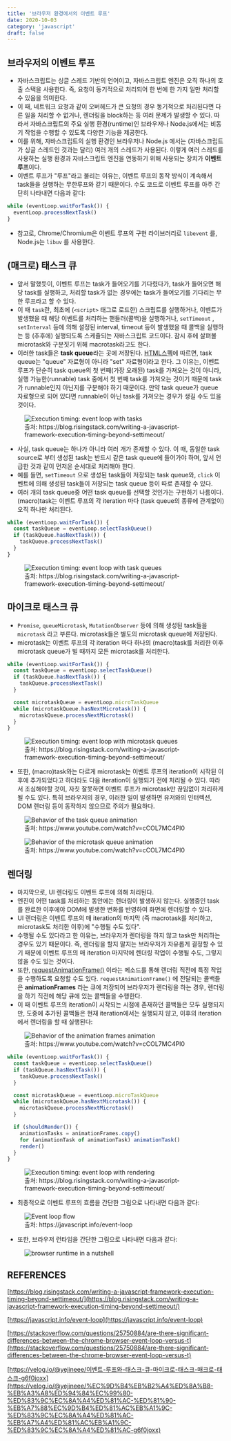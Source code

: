 ```yaml
---
title: '브라우저 환경에서의 이벤트 루프'
date: 2020-10-03
category: 'javascript'
draft: false
---
```


## 브라우저의 이벤트 루프

- 자바스크립트는 싱글 스레드 기반의 언어이고, 자바스크립트 엔진은 오직 하나의 호출 스택을 사용한다. 즉, 요청이 동기적으로 처리되어 한 번에 한 가지 일만 처리할 수 있음을 의미한다.
- 이 때, 네트워크 요청과 같이 오버헤드가 큰 요청의 경우 동기적으로 처리된다면 다른 일을 처리할 수 없거나, 렌더링을 block하는 등 여러 문제가 발생할 수 있다. 따라서 자바스크립트의 주요 실행 환경(runtime)인 브라우저나 Node.js에서는 비동기 작업을 수행할 수 있도록 다양한 기능을 제공한다.
- 이를 위해, 자바스크립트의 실행 환경인 브라우저나 Node.js 에서는 (자바스크립트가 싱글 스레드인 것과는 달리) 여러 개의 스레드가 사용된다. 이렇게 여러 스레드를 사용하는 실행 환경과 자바스크립트 엔진을 연동하기 위해 사용되는 장치가 **이벤트 루프**이다.
- 이벤트 루프가 "루프"라고 불리는 이유는, 이벤트 루프의 동작 방식이 계속해서 task들을 실행하는 무한루프와 같기 때문이다. 수도 코드로 이벤트 루프를 아주 간단히 나타내면 다음과 같다:

```js
while (eventLoop.waitForTask()) {
  eventLoop.processNextTask()
}
```

- 참고로, Chrome/Chromium은 이벤트 루프의 구현 라이브러리로 `libevent` 를, Node.js는 `libuv` 를 사용한다.

## (매크로) 태스크 큐

- 앞서 말했듯이, 이벤트 루프는 task가 들어오기를 기다렸다가, task가 들어오면 해당 task를 실행하고, 처리할 task가 없는 경우에는 task가 들어오기를 기다리는 무한 루프라고 할 수 있다.
- 이 때 `task`란, 최초에 (`<script>` 태그로 로드한) 스크립트를 실행하거나, 이벤트가 발생했을 때 해당 이벤트를 처리하는 핸들러(콜백)을 실행하거나, `setTimeout` , `setInterval` 등에 의해 설정된 interval, timeout 등이 발생했을 때 콜백을 실행하는 등 (추후에) 실행되도록 스케쥴되는 자바스크립트 코드이다. 잠시 후에 살펴볼 microtask와 구분짓기 위해 macrotask라고도 한다.
- 이러한 task들은 **task queue**라는 곳에 저장된다. [HTML스펙](https://html.spec.whatwg.org/multipage/webappapis.html#event-loops)에 따르면, task queue는 "queue" 자료형이 아니라 "set" 자료형이라고 한다. 그 이유는, 이벤트 루프가 단순히 task queue의 첫 번째(가장 오래된) task를 가져오는 것이 아니라, 실행 가능한(runnable) task 중에서 첫 번째 task를 가져오는 것이기 때문에 task가 runnable인지 아닌지를 구분해야 하기 때문이다. 만약 task queue가 queue 자료형으로 되어 있다면 runnable이 아닌 task를 가져오는 경우가 생길 수도 있을 것이다.

<figure>
    <img src="https://cdn.jsdelivr.net/gh/jaehyeon48/jaehyeon48.github.io@master/assets/images/javascript/browser_event_loop/Execution_timing_event_loop_with_tasks.png" alt="Execution timing: event loop with tasks" />
    <figcaption>출처: https://blog.risingstack.com/writing-a-javascript-framework-execution-timing-beyond-settimeout/</figcaption>
</figure>

- 사실, task queue는 하나가 아니라 여러 개가 존재할 수 있다. 이 때, 동일한 task source로 부터 생성된 task는 반드시 같은 task queue에 들어가야 하며, 앞서 언급한 것과 같이 먼저온 순서대로 처리해야 한다.
- 예를 들면, `setTimeout` 으로 생성된 task들이 저장되는 task queue와, `click` 이벤트에 의해 생성된 task들이 저장되는 task queue 등이 따로 존재할 수 있다.
- 여러 개의 task queue중 어떤 task queue를 선택할 것인가는 구현하기 나름이다. (macro)task는 이벤트 루프의 각 iteration 마다 (task queue의 종류에 관계없이) 오직 하나만 처리된다.

```js
while (eventLoop.waitForTask()) {
  const taskQueue = eventLoop.selectTaskQueue()
  if (taskQueue.hasNextTask()) {
    taskQueue.processNextTask()
  }
}
```

<figure>
    <img src="https://cdn.jsdelivr.net/gh/jaehyeon48/jaehyeon48.github.io@master/assets/images/javascript/browser_event_loop/Execution_timing_event_loop_with_task_queues.png" alt="Execution timing: event loop with task queues" />
    <figcaption>출처: https://blog.risingstack.com/writing-a-javascript-framework-execution-timing-beyond-settimeout/</figcaption>
</figure>

## 마이크로 태스크 큐

- `Promise`, `queueMicrotask`, `MutationObserver` 등에 의해 생성된 task들을 `microtask` 라고 부른다. microtask들은 별도의 microtask queue에 저장된다.
- microtask는 이벤트 루프의 각 iteration 마다 하나의 (macro)task를 처리한 이후 microtask queue가 빌 때까지 모든 microtask를 처리한다.

```js
while (eventLoop.waitForTask()) {
  const taskQueue = eventLoop.selectTaskQueue()
  if (taskQueue.hasNextTask()) {
    taskQueue.processNextTask()
  }

  const microtaskQueue = eventLoop.microTaskQueue
  while (microtaskQueue.hasNextMicrotask()) {
    microtaskQueue.processNextMicrotask()
  }
}
```

<figure>
    <img src="https://cdn.jsdelivr.net/gh/jaehyeon48/jaehyeon48.github.io@master/assets/images/javascript/browser_event_loop/Execution_timing_event_loop_with_microtask_queue.png" alt="Execution timing: event loop with microtask queues" />
    <figcaption>출처: https://blog.risingstack.com/writing-a-javascript-framework-execution-timing-beyond-settimeout/</figcaption>
</figure>

- 또한, (macro)task와는 다르게 microtask는 이벤트 루프의 iteration이 시작된 이후에 추가되었다고 하더라도 다음 iteration이 실행되기 전에 처리될 수 있다. 따라서 조심해야할 것이, 자칫 잘못하면 이벤트 루프가 microtask만 끊임없이 처리하게 될 수도 있다. 특히 브라우저의 경우, 이러한 일이 발생하면 유저와의 인터렉션, DOM 렌더링 등이 동작하지 않으므로 주의가 필요하다.

<figure>
    <img src="https://cdn.jsdelivr.net/gh/jaehyeon48/jaehyeon48.github.io@master/assets/images/javascript/browser_event_loop/taskqueue.gif" alt="Behavior of the task queue animation" />
    <figcaption>출처: https://www.youtube.com/watch?v=cCOL7MC4Pl0</figcaption>
</figure>

<figure>
    <img src="https://cdn.jsdelivr.net/gh/jaehyeon48/jaehyeon48.github.io@master/assets/images/javascript/browser_event_loop/microtaskqueue.gif" alt="Behavior of the microtask queue animation" />
    <figcaption>출처: https://www.youtube.com/watch?v=cCOL7MC4Pl0</figcaption>
</figure>

## 렌더링

- 마지막으로, UI 렌더링도 이벤트 루프에 의해 처리된다.
- 엔진이 어떤 task를 처리하는 동안에는 렌더링이 발생하지 않는다. 실행중인 task를 완료한 이후에야 DOM에 발생한 변화를 반영하여 화면에 렌더링할 수 있다.
- UI 렌더링은 이벤트 루프의 매 iteration의 마지막 (즉 macrotask를 처리하고, microtask도 처리한 이후)에 "수행될 수도 있다".
- 수행될 수도 있다라고 한 이유는, 브라우저가 렌더링을 하지 않고 task만 처리하는 경우도 있기 때문이다. 즉, 렌더링을 할지 말지는 브라우저가 자유롭게 결정할 수 있기 때문에 이벤트 루프의 매 iteration 마지막에 렌더링 작업이 수행될 수도, 그렇지 않을 수도 있는 것이다.
- 또한, [requestAnimationFrame()](https://developer.mozilla.org/en-US/docs/Web/API/window/requestAnimationFrame) 이라는 메소드를 통해 렌더링 직전에 특정 작업을 수행하도록 요청할 수도 있다. `requestAnimationFrame()` 에 전달되는 콜백들은 **animationFrames** 라는 큐에 저장되어 브라우저가 렌더링을 하는 경우, 렌더링을 하기 직전에 해당 큐에 있는 콜백들을 수행한다.
- 이 때 이벤트 루프의 iteration이 시작되는 시점에 존재하던 콜백들은 모두 실행되지만, 도중에 추가된 콜백들은 현재 iteration에서는 실행되지 않고, 이후의 iteration에서 렌더링을 할 때 실행된다:

<figure>
    <img src="https://cdn.jsdelivr.net/gh/jaehyeon48/jaehyeon48.github.io@master/assets/images/javascript/browser_event_loop/animationframes.gif" alt="Behavior of the animation frames animation" />
    <figcaption>출처: https://www.youtube.com/watch?v=cCOL7MC4Pl0</figcaption>
</figure>

```js
while (eventLoop.waitForTask()) {
  const taskQueue = eventLoop.selectTaskQueue()
  if (taskQueue.hasNextTask()) {
    taskQueue.processNextTask()
  }

  const microtaskQueue = eventLoop.microTaskQueue
  while (microtaskQueue.hasNextMicrotask()) {
    microtaskQueue.processNextMicrotask()
  }

  if (shouldRender()) {
    animationTasks = animationFrames.copy()
    for (animationTask of animationTask) animationTask()
    render()
  }
}
```

<figure>
    <img src="https://cdn.jsdelivr.net/gh/jaehyeon48/jaehyeon48.github.io@master/assets/images/javascript/browser_event_loop/Execution_timing_event_loop_with_rendering.png" alt="Execution timing: event loop with rendering" />
    <figcaption>출처: https://blog.risingstack.com/writing-a-javascript-framework-execution-timing-beyond-settimeout/</figcaption>
</figure>

- 최종적으로 이벤트 루프의 흐름을 간단한 그림으로 나타내면 다음과 같다:

<figure>
    <img src="https://cdn.jsdelivr.net/gh/jaehyeon48/jaehyeon48.github.io@master/assets/images/javascript/browser_event_loop/event_loop_flow.png" alt="Event loop flow" />
    <figcaption>출처: https://javascript.info/event-loop</figcaption>
</figure>

- 또한, 브라우저 런타임을 간단한 그림으로 나타내면 다음과 같다:

<figure>
    <img src="https://cdn.jsdelivr.net/gh/jaehyeon48/jaehyeon48.github.io@master/assets/images/javascript/browser_event_loop/browser_runtime_in_a_nutshell.png" alt="browser runtime in a nutshell" />
</figure>

## REFERENCES

[https://blog.risingstack.com/writing-a-javascript-framework-execution-timing-beyond-settimeout/](https://blog.risingstack.com/writing-a-javascript-framework-execution-timing-beyond-settimeout/)

[https://javascript.info/event-loop](https://javascript.info/event-loop)

[https://stackoverflow.com/questions/25750884/are-there-significant-differences-between-the-chrome-browser-event-loop-versus-t](https://stackoverflow.com/questions/25750884/are-there-significant-differences-between-the-chrome-browser-event-loop-versus-t)

[https://velog.io/@yejineee/이벤트-루프와-태스크-큐-마이크로-태스크-매크로-태스크-g6f0joxx](https://velog.io/@yejineee/%EC%9D%B4%EB%B2%A4%ED%8A%B8-%EB%A3%A8%ED%94%84%EC%99%80-%ED%83%9C%EC%8A%A4%ED%81%AC-%ED%81%90-%EB%A7%88%EC%9D%B4%ED%81%AC%EB%A1%9C-%ED%83%9C%EC%8A%A4%ED%81%AC-%EB%A7%A4%ED%81%AC%EB%A1%9C-%ED%83%9C%EC%8A%A4%ED%81%AC-g6f0joxx)
